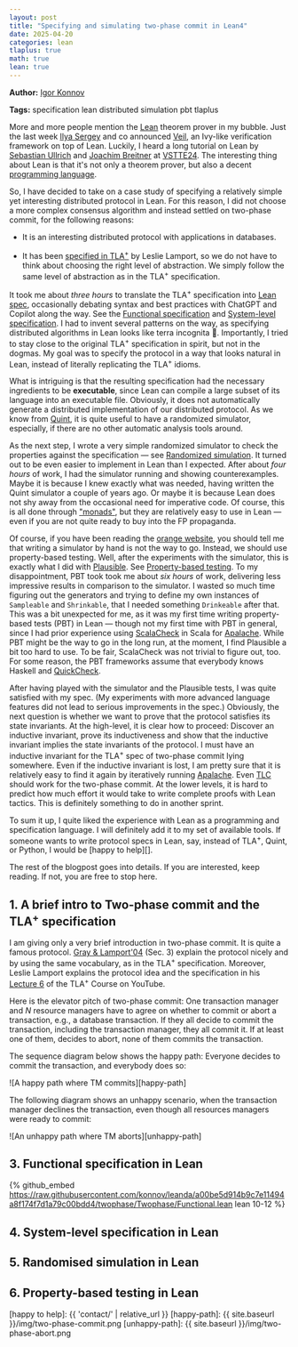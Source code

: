 ```yaml
---
layout: post
title: "Specifying and simulating two-phase commit in Lean4"
date: 2025-04-20
categories: lean
tlaplus: true
math: true
lean: true
---
```


**Author:** [Igor Konnov][]

**Tags:** specification lean distributed simulation pbt tlaplus

More and more people mention the [Lean] theorem prover in my bubble. Just the
last week [Ilya Sergey][] and co announced [Veil][], an Ivy-like verification
framework on top of Lean. Luckily, I heard a long tutorial on Lean by [Sebastian
Ullrich][] and [Joachim Breitner][] at [VSTTE24][]. The interesting thing about
Lean is that it's not only a theorem prover, but also a decent [programming
language][lean-pl].

So, I have decided to take on a case study of specifying a relatively simple yet
interesting distributed protocol in Lean. For this reason, I did not choose a
more complex consensus algorithm and instead settled on two-phase commit, for
the following reasons:

 - It is an interesting distributed protocol with applications in databases.
 
 - It has been [specified in TLA<sup>+</sup>][two-phase-tla] by Leslie Lamport,
 so we do not have to think about choosing the right level of abstraction.  We
 simply follow the same level of abstraction as in the TLA<sup>+</sup>
 specification.

It took me about *three hours* to translate the TLA<sup>+</sup> specification
into [Lean spec][two-phase-lean], occasionally debating syntax and best
practices with ChatGPT and Copilot along the way. See the [Functional
specification][fun-spec] and [System-level specification][sys-spec]. I had to
invent several patterns on the way, as specifying distributed algorithms in Lean
looks like terra incognita :dragon:. Importantly, I tried to stay close to the
original TLA<sup>+</sup> specification in spirit, but not in the dogmas.  My
goal was to specify the protocol in a way that looks natural in Lean, instead of
literally replicating the TLA<sup>+</sup> idioms.

What is intriguing is that the resulting specification had the necessary
ingredients to be **executable**, since Lean can compile a large subset of its
language into an executable file. Obviously, it does not automatically generate
a distributed implementation of our distributed protocol. As we know from
[Quint][], it is quite useful to have a randomized simulator, especially, if
there are no other automatic analysis tools around.

As the next step, I wrote a very simple randomized simulator to check the
properties against the specification &mdash; see [Randomized
simulation][spec-sim]. It turned out to be even easier to implement in Lean than
I expected. After about *four hours* of work, I had the simulator running
and showing counterexamples. Maybe it is because I knew exactly what was needed,
having written the Quint simulator a couple of years ago. Or maybe it is because
Lean does not shy away from the occasional need for imperative code. Of course,
this is all done through ["monads"][lean monads], but they are relatively easy
to use in Lean &mdash; even if you are not quite ready to buy into the FP
propaganda.

Of course, if you have been reading the [orange website][hn], you should tell me
that writing a simulator by hand is not the way to go. Instead, we should use
property-based testing. Well, after the experiments with the simulator, this is
exactly what I did with [Plausible][]. See [Property-based testing][spec-pbt].
To my disappointment, PBT took took me about *six hours* of work, delivering
less impressive results in comparison to the simulator. I wasted so much time
figuring out the generators and trying to define my own instances of
`Sampleable` and `Shrinkable`, that I needed something `Drinkeable` after that.
This was a bit unexpected for me, as it was my first time writing property-based
tests (PBT) in Lean &mdash; though not my first time with PBT in general, since
I had prior experience using [ScalaCheck][] in Scala for [Apalache][]. While PBT
might be the way to go in the long run, at the moment, I find Plausible a bit
too hard to use. To be fair, ScalaCheck was not trivial to figure out, too. For
some reason, the PBT frameworks assume that everybody knows Haskell and
[QuickCheck][].

After having played with the simulator and the Plausible tests, I was quite
satisfied with my spec. (My experiments with more advanced language features did
not lead to serious improvements in the spec.) Obviously, the next question is
whether we want to prove that the protocol satisfies its state invariants.  At
the high-level, it is clear how to proceed: Discover an inductive invariant,
prove its inductiveness and show that the inductive invariant implies the state
invariants of the protocol. I must have an inductive invariant for the
TLA<sup>+</sup> spec of two-phase commit lying somewhere. Even if the inductive
invariant is lost, I am pretty sure that it is relatively easy to find it again
by iteratively running [Apalache][]. Even [TLC][] should work for the two-phase
commit. At the lower levels, it is hard to predict how much effort it would take
to write complete proofs with Lean tactics. This is definitely something to do
in another sprint.

To sum it up, I quite liked the experience with Lean as a programming and
specification language. I will definitely add it to my set of available tools.
If someone wants to write protocol specs in Lean, say, instead of TLA<sup>+</sup>,
Quint, or Python, I would be [happy to help][].

The rest of the blogpost goes into details. If you are interested, keep reading.
If not, you are free to stop here.

## 1. A brief intro to Two-phase commit and the TLA<sup>+</sup> specification

I am giving only a very brief introduction in two-phase commit. It is quite a
famous protocol. [Gray & Lamport'04][Gray-Lamport04] (Sec. 3) explain the
protocol nicely and by using the same vocabulary, as in the TLA<sup>+</sup>
specification. Moreover, Leslie Lamport explains the protocol idea and the
specification in his [Lecture 6][lamport-2phase] of the TLA<sup>+</sup> Course
on YouTube.

Here is the elevator pitch of two-phase commit: One transaction manager and $N$
resource managers have to agree on whether to commit or abort a transaction,
e.g., a database transaction. If they all decide to commit the transaction,
including the transaction manager, they all commit it. If at least one of them,
decides to abort, none of them commits the transaction.

The sequence diagram below shows the happy path: Everyone decides to commit
the transaction, and everybody does so:

![A happy path where TM commits][happy-path]

The following diagram shows an unhappy scenario, when the transaction manager
declines the transaction, even though all resources managers were ready to commit:

![An unhappy path where TM aborts][unhappy-path]

## 3. Functional specification in Lean

{% github_embed
  https://raw.githubusercontent.com/konnov/leanda/a00be5d914b9c7e11494a8f174f7d1a79c00bdd4/twophase/Twophase/Functional.lean
  lean 10-12
 %}

## 4. System-level specification in Lean

## 5. Randomised simulation in Lean

## 6. Property-based testing in Lean

[Igor Konnov]: https://konnov.phd
[Lean]: https://github.com/leanprover/lean4
[Veil]: https://github.com/verse-lab/veil/
[Ilya Sergey]: https://ilyasergey.net/
[VSTTE24]: https://www.soundandcomplete.org/vstte2024.html
[Sebastian Ullrich]: https://sebasti.a.nullri.ch/
[Joachim Breitner]: https://www.joachim-breitner.de/
[lean-pl]: https://lean-lang.org/functional_programming_in_lean/title.html
[lamport-2phase]: https://youtu.be/U4mlGqXjtoA?t=117
[two-phase-tla]: https://github.com/tlaplus/Examples/blob/master/specifications/transaction_commit/TwoPhase.tla
[Gray-Lamport04]: https://www.microsoft.com/en-us/research/publication/consensus-on-transaction-commit/
[two-phase-lean]: https://github.com/konnov/leanda/tree/main/twophase/Twophase
[fun-spec]: #3-functional-specification-in-lean
[sys-spec]: #4-system-level-specification-in-lean
[spec-sim]: #5-randomised-simulation-in-lean
[spec-pbt]: #6-property-based-testing-in-lean
[lean monads]: https://lean-lang.org/functional_programming_in_lean/monads.html
[Quint]: https://konnov.phd/quint
[hn]: https://news.ycombinator.com/
[Plausible]: https://github.com/leanprover-community/plausible
[Apalache]: https://github.com/apalache-mc/apalache
[ScalaCheck]: https://scalacheck.org/
[QuickCheck]: https://hackage.haskell.org/package/QuickCheck
[TLC]: https://github.com/tlaplus/tlaplus
[happy to help]: {{ 'contact/' | relative_url }}
[happy-path]: {{ site.baseurl }}/img/two-phase-commit.png
[unhappy-path]: {{ site.baseurl }}/img/two-phase-abort.png